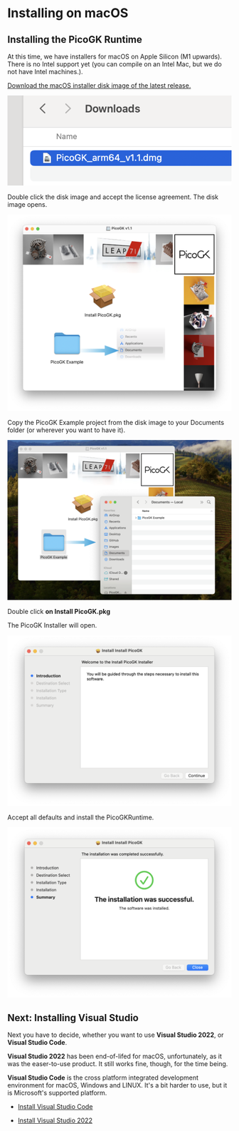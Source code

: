 # Installing on macOS

## Installing the PicoGK Runtime

At this time, we have installers for macOS on Apple Silicon (M1 upwards). There is no Intel support yet (you can compile on an Intel Mac, but we do not have Intel machines.).

[Download the macOS installer disk image of the latest release.](https://github.com/leap71/PicoGK/releases)

![](images/image-20231125201341187.png)

Double click the disk image and accept the license agreement. The disk image opens.

![](images/PicoGKDMG.png)

Copy the PicoGK Example project from the disk image to your Documents folder (or wherever you want to have it).

![](images/MacOSPicoGKExample.png)

Double click **on Install PicoGK.pkg**

The PicoGK Installer will open.

<img src="images/MacInstaller1.png" style="zoom:50%;" />

Accept all defaults and install the PicoGKRuntime.

<img src="images/MacInstaller2.png" style="zoom:50%;" />


## Next: Installing Visual Studio

Next you have to decide, whether you want to use **Visual Studio 2022**, or **Visual Studio Code**. 

**Visual Studio 2022** has been end-of-lifed for macOS, unfortunately, as it was the easer-to-use product. It still works fine, though, for the time being.

**Visual Studio Code** is the cross platform integrated development environment for macOS, Windows and LINUX. It's a bit harder to use, but it is Microsoft's supported platform.

- [Install Visual Studio Code](VisualStudioCode_FirstTime.md)

- [Install Visual Studio 2022](VisualStudio_FirstTime.md)

